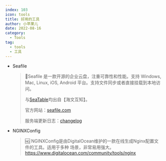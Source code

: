 ```yaml
---
index: 103
icon: tools
title: 好用的工具
author: 小苹果儿
date: 2022-08-16
category:
  - Tools
tag:
  - tools
  - 工具
---
```




- Seafile

  > :open_file_folder:Seafile 是一款开源的企业云盘，注重可靠性和性能。支持 Windows, Mac, Linux, iOS, Android 平台。支持文件同步或者直接挂载到本地访问。
  >
  > 与[SeaTable](http://localhost:8080/tools/Docker/awesomeDocker.html)均出自【海文互知】。
  >
  > 官方网站：[seafile.com](https://www.seafile.com/)
  >
  > 服务端更新日志：[changelog](https://manual.seafile.com/changelog/server-changelog/)

- NGINXConfig

  > :ng:  NGINXConfig是由DigitalOcean维护的一款在线生成Nginx配置文件的工具。适用于多种   场景，非常易用强大。
  > https://www.digitalocean.com/community/tools/nginx
